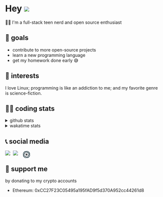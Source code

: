 # Hey <img width="35" src="https://raw.githubusercontent.com/aemmadi/aemmadi/master/wave.gif" />
👨‍💻 I'm a full-stack teen nerd and open source enthusiast

## 🥅 goals

* contribute to more open-source projects
* learn a new programming language
* get my homework done early 😅

## 🧐 interests

I love Linux; programming is like an addiction to me; and my favorite genre is science-fiction.

## 👨‍💻 coding stats

<details>
  <summary>github stats</summary>

  <img width="768" src="https://github-profile-trophy.vercel.app/?username=poseidoncoder&no-border=true&theme=nord&no-frame=true" />
  <div style="display: inline-block">
    <img src="https://github-readme-stats.vercel.app/api/top-langs/?username=poseidoncoder&theme=nord&layout=compact&hide_border=true" />
    <img height="165" src="https://github-readme-stats.vercel.app/api?username=poseidoncoder&show_icons=true&theme=nord&hide_border=true" />
  </div>
</details>

<details>
  <summary>wakatime stats</summary>

<!--START_SECTION:waka-->
![Profile Views](http://img.shields.io/badge/Profile%20Views-0-blue)

**🐱 My Github Data** 

> 🏆 391 Contributions in the Year 2021
 > 
> 📦 21.9 kB Used in Github's Storage 
 > 
> 🚫 Not Opted to Hire
 > 
> 📜 24 Public Repositories 
 > 
> 🔑 2 Private Repositories  
 > 
**I'm an Early 🐤** 

```text
🌞 Morning    89 commits     ██████░░░░░░░░░░░░░░░░░░░   24.59% 
🌆 Daytime    186 commits    ████████████░░░░░░░░░░░░░   51.38% 
🌃 Evening    87 commits     ██████░░░░░░░░░░░░░░░░░░░   24.03% 
🌙 Night      0 commits      ░░░░░░░░░░░░░░░░░░░░░░░░░   0.0%

```
📅 **I'm Most Productive on Saturday** 

```text
Monday       62 commits     ████░░░░░░░░░░░░░░░░░░░░░   17.13% 
Tuesday      47 commits     ███░░░░░░░░░░░░░░░░░░░░░░   12.98% 
Wednesday    68 commits     ████░░░░░░░░░░░░░░░░░░░░░   18.78% 
Thursday     43 commits     ███░░░░░░░░░░░░░░░░░░░░░░   11.88% 
Friday       35 commits     ██░░░░░░░░░░░░░░░░░░░░░░░   9.67% 
Saturday     78 commits     █████░░░░░░░░░░░░░░░░░░░░   21.55% 
Sunday       29 commits     ██░░░░░░░░░░░░░░░░░░░░░░░   8.01%

```


📊 **This Week I Spent My Time On** 

```text
⌚︎ Time Zone: America/Los_Angeles

💬 Programming Languages: 
JavaScript               4 hrs 44 mins       █████████████░░░░░░░░░░░░   54.92% 
EJS                      2 hrs 3 mins        ██████░░░░░░░░░░░░░░░░░░░   23.77% 
Other                    40 mins             ██░░░░░░░░░░░░░░░░░░░░░░░   7.85% 
CSS                      31 mins             █░░░░░░░░░░░░░░░░░░░░░░░░   6.13% 
Markdown                 19 mins             █░░░░░░░░░░░░░░░░░░░░░░░░   3.7%

🔥 Editors: 
VS Code                  7 hrs 56 mins       ███████████████████████░░   92.15% 
Vim                      40 mins             ██░░░░░░░░░░░░░░░░░░░░░░░   7.85%

🐱‍💻 Projects: 
newLanguage              4 hrs 20 mins       ████████████░░░░░░░░░░░░░   50.39% 
masculinoOfemenino       3 hrs 4 mins        █████████░░░░░░░░░░░░░░░░   35.74% 
Unknown Project          40 mins             ██░░░░░░░░░░░░░░░░░░░░░░░   7.85% 
mama                     31 mins             █░░░░░░░░░░░░░░░░░░░░░░░░   6.02% 
polybar                  0 secs              ░░░░░░░░░░░░░░░░░░░░░░░░░   0.0%

💻 Operating System: 
Linux                    8 hrs 37 mins       █████████████████████████   100.0%

```

**I Mostly Code in JavaScript** 

```text
JavaScript               5 repos             ███████░░░░░░░░░░░░░░░░░░   27.78% 
HTML                     4 repos             █████░░░░░░░░░░░░░░░░░░░░   22.22% 
Go                       3 repos             ████░░░░░░░░░░░░░░░░░░░░░   16.67% 
Python                   2 repos             ██░░░░░░░░░░░░░░░░░░░░░░░   11.11% 
TypeScript               2 repos             ██░░░░░░░░░░░░░░░░░░░░░░░   11.11%

```


**Timeline**

![Chart not found](https://raw.githubusercontent.com/PoseidonCoder/PoseidonCoder/main/charts/bar_graph.png) 


<!--END_SECTION:waka-->
</details>

## 📞 social media

[<img width=25 align="left" src="https://cdn4.iconfinder.com/data/icons/logos-and-brands/512/91_Discord_logo_logos-512.png"/>](https://discord.bio/p/devposeidon)

[<img width=31 align="left" src="https://i.pinimg.com/originals/19/7b/36/197b365922d1ea3aa1a932ff9bbda4a6.png"/>](https://www.youtube.com/channel/UCb0JVK0TmpYueYTx5Te0fUw)

[<img width=25 align="left" src="assets/images/replit.png"/>](https://repl.it/@PowerCoder) 

<br />

## 🤝 support me
by donating to my crypto accounts
* Ethereum: 0xCC27F23C05495a195fAD9f5d370A952cc44261d8
